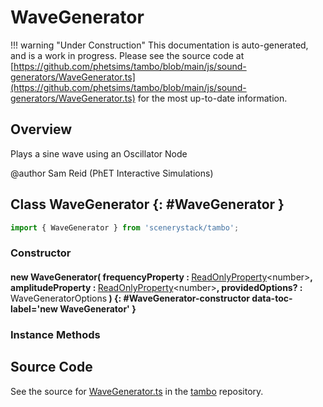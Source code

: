 # WaveGenerator

!!! warning "Under Construction"
    This documentation is auto-generated, and is a work in progress. Please see the source code at
    [https://github.com/phetsims/tambo/blob/main/js/sound-generators/WaveGenerator.ts](https://github.com/phetsims/tambo/blob/main/js/sound-generators/WaveGenerator.ts) for the most up-to-date information.

## Overview

Plays a sine wave using an Oscillator Node

@author Sam Reid (PhET Interactive Simulations)

## Class WaveGenerator {: #WaveGenerator }


```js
import { WaveGenerator } from 'scenerystack/tambo';
```
### Constructor

#### new WaveGenerator( frequencyProperty : <span style="font-weight: 400;">[ReadOnlyProperty](../axon/ReadOnlyProperty.md)&lt;<span style="color: hsla(calc(var(--md-hue) + 180deg),80%,40%,1);">number</span>&gt;</span>, amplitudeProperty : <span style="font-weight: 400;">[ReadOnlyProperty](../axon/ReadOnlyProperty.md)&lt;<span style="color: hsla(calc(var(--md-hue) + 180deg),80%,40%,1);">number</span>&gt;</span>, providedOptions? : <span style="font-weight: 400;">WaveGeneratorOptions</span> ) {: #WaveGenerator-constructor data-toc-label='new WaveGenerator' }

### Instance Methods





## Source Code

See the source for [WaveGenerator.ts](https://github.com/phetsims/tambo/blob/main/js/sound-generators/WaveGenerator.ts) in the [tambo](https://github.com/phetsims/tambo) repository.
